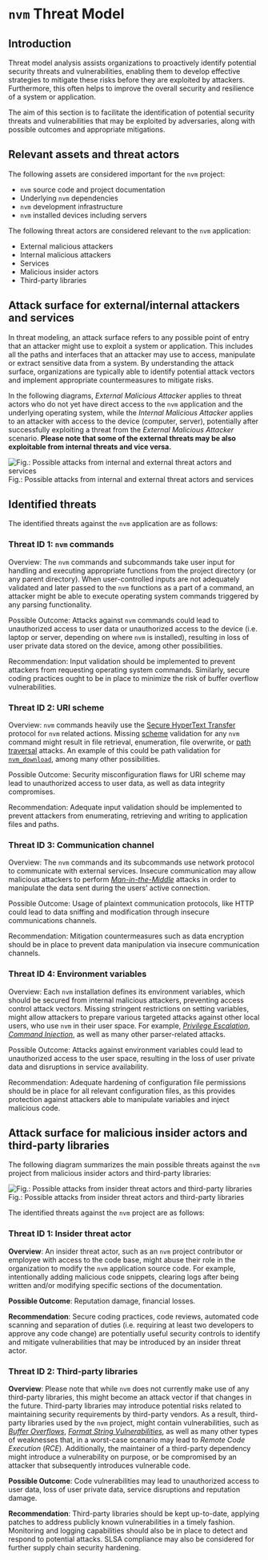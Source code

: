 # `nvm` Threat Model

## Introduction

Threat model analysis assists organizations to proactively identify potential security threats and vulnerabilities, enabling them to develop effective strategies to mitigate these risks before they are exploited by attackers.
Furthermore, this often helps to improve the overall security and resilience of a system or application.

The aim of this section is to facilitate the identification of potential security threats and vulnerabilities that may be exploited by adversaries, along with possible outcomes and appropriate mitigations.

## Relevant assets and threat actors

The following assets are considered important for the `nvm` project:

- `nvm` source code and project documentation
- Underlying `nvm` dependencies
- `nvm` development infrastructure
- `nvm` installed devices including servers

The following threat actors are considered relevant to the `nvm` application:

- External malicious attackers
- Internal malicious attackers
- Services
- Malicious insider actors
- Third-party libraries

## Attack surface for external/internal attackers and services

In threat modeling, an attack surface refers to any possible point of entry that an attacker might use to exploit a system or application.
This includes all the paths and interfaces that an attacker may use to access, manipulate or extract sensitive data from a system.
By understanding the attack surface, organizations are typically able to identify potential attack vectors and implement appropriate countermeasures to mitigate risks.

In the following diagrams, _External Malicious Attacker_ applies to threat actors who do not yet have direct access to the `nvm` application and the underlying operating system, while the _Internal Malicious Attacker_ applies to an attacker with access to the device (computer, server), potentially after successfully exploiting a threat from the _External Malicious Attacker_ scenario.
**Please note that some of the external threats may be also exploitable from internal threats and vice versa.**

<img src="./external-threat-actor.png" alt="Fig.: Possible attacks from internal and external threat actors and services" />
Fig.: Possible attacks from internal and external threat actors and services

## Identified threats

The identified threats against the `nvm` application are as follows:

### Threat ID 1: `nvm` commands

Overview: The `nvm` commands and subcommands take user input for handling and executing appropriate functions from the project directory (or any parent directory).
When user-controlled inputs are not adequately validated and later passed to the `nvm` functions as a part of a command, an attacker might be able to execute operating system commands triggered by any parsing functionality.

Possible Outcome: Attacks against `nvm` commands could lead to unauthorized access to user data or unauthorized access to the device (i.e. laptop or server, depending on where `nvm` is installed), resulting in loss of user private data stored on the device, among other possibilities.

Recommendation: Input validation should be implemented to prevent attackers from requesting operating system commands.
Similarly, secure coding practices ought to be in place to minimize the risk of buffer overflow vulnerabilities.

### Threat ID 2: URI scheme

Overview: `nvm` commands heavily use the [Secure HyperText Transfer](https://datatracker.ietf.org/doc/html/rfc2660) protocol for `nvm` related actions.
Missing [scheme](https://datatracker.ietf.org/doc/html/rfc3986#section-3.1) validation for any `nvm` command might result in file retrieval, enumeration, file overwrite, or [path traversal](https://owasp.org/www-project-web-security-testing-guide/latest/4-Web_Application_Security_Testing/05-Authorization_Testing/01-Testing_Directory_Traversal_File_Include) attacks.
An example of this could be path validation for [`nvm_download`](https://github.com/nvm-sh/nvm/blob/ef7fc2f2c06ad75fe7fbabf28d427561ae7b007d/nvm.sh#L118), among many other possibilities.

Possible Outcome: Security misconfiguration flaws for URI scheme may lead to unauthorized access to user data, as well as data integrity compromises.

Recommendation: Adequate input validation should be implemented to prevent attackers from enumerating, retrieving and writing to application files and paths.

### Threat ID 3: Communication channel

Overview: The `nvm` commands and its subcommands use network protocol to communicate with external services.
Insecure communication may allow malicious attackers to perform [_Man-in-the-Middle_](https://owasp.org/www-community/attacks/Manipulator-in-the-middle_attack) attacks in order to manipulate the data sent during the users’ active connection.

Possible Outcome: Usage of plaintext communication protocols, like HTTP could lead to data sniffing and modification through insecure communications channels.

Recommendation: Mitigation countermeasures such as data encryption should be in place to prevent data manipulation via insecure communication channels.

### Threat ID 4: Environment variables

Overview: Each `nvm` installation defines its environment variables, which should be secured from internal malicious attackers, preventing access control attack vectors.
Missing stringent restrictions on setting variables, might allow attackers to prepare various targeted attacks against other local users, who use `nvm` in their user space.
For example, [_Privilege Escalation_](https://owasp.org/Top10/A01_2021-Broken_Access_Control/), [_Command Injection_](https://cwe.mitre.org/data/definitions/77.html), as well as many other parser-related attacks.

Possible Outcome: Attacks against environment variables could lead to unauthorized access to the user space, resulting in the loss of user private data and disruptions in service availability.

Recommendation: Adequate hardening of configuration file permissions should be in place for all relevant configuration files, as this provides protection against attackers able to manipulate variables and inject malicious code.

## Attack surface for malicious insider actors and third-party libraries

The following diagram summarizes the main possible threats against the `nvm` project from malicious insider actors and third-party libraries:

<img src="./insider-threat-actor-and-libs.png" alt="Fig.: Possible attacks from insider threat actors and third-party libraries" />
Fig.: Possible attacks from insider threat actors and third-party libraries

The identified threats against the `nvm` project are as follows:

### Threat ID 1: Insider threat actor

**Overview**: An insider threat actor, such as an `nvm` project contributor or employee with access to the code base, might abuse their role in the organization to modify the `nvm` application source code.
For example, intentionally adding malicious code snippets, clearing logs after being written and/or modifying specific sections of the documentation.

**Possible Outcome**: Reputation damage, financial losses.

**Recommendation**: Secure coding practices, code reviews, automated code scanning and separation of duties (i.e. requiring at least two developers to approve any code change) are potentially useful security controls to identify and mitigate vulnerabilities that may be introduced by an insider threat actor.

### Threat ID 2: Third-party libraries

**Overview**: Please note that while `nvm` does not currently make use of any third-party libraries, this might become an attack vector if that changes in the future.
Third-party libraries may introduce potential risks related to maintaining security requirements by third-party vendors.
As a result, third-party libraries used by the `nvm` project, might contain vulnerabilities, such as [_Buffer Overflows_](https://owasp.org/www-community/vulnerabilities/Buffer_Overflow), [_Format String Vulnerabilities_](https://owasp.org/www-community/attacks/Format_string_attack), as well as many other types of weaknesses that, in a worst-case scenario may lead to _Remote Code Execution_ (_RCE_).
Additionally, the maintainer of a third-party dependency might introduce a vulnerability on purpose, or be compromised by an attacker that subsequently introduces vulnerable code.

**Possible Outcome**: Code vulnerabilities may lead to unauthorized access to user data, loss of user private data, service disruptions and reputation damage.

**Recommendation**: Third-party libraries should be kept up-to-date, applying patches to address publicly known vulnerabilities in a timely fashion.
Monitoring and logging capabilities should also be in place to detect and respond to potential attacks.
SLSA compliance may also be considered for further supply chain security hardening.
